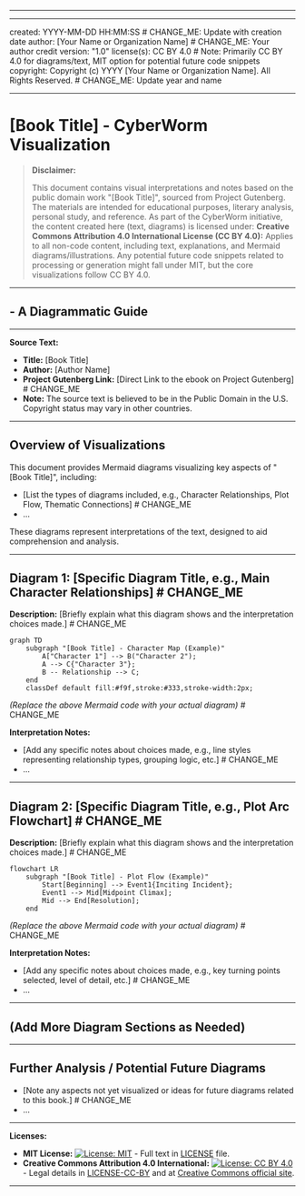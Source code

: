 
----



---
created: YYYY-MM-DD HH:MM:SS # CHANGE_ME: Update with creation date
author: [Your Name or Organization Name] # CHANGE_ME: Your author credit
version: "1.0"
license(s): CC BY 4.0 # Note: Primarily CC BY 4.0 for diagrams/text, MIT option for potential future code snippets
copyright: Copyright (c) YYYY [Your Name or Organization Name]. All Rights Reserved. # CHANGE_ME: Update year and name


---

# [Book Title] - CyberWorm Visualization
> **Disclaimer:**
>
> This document contains visual interpretations and notes based on the public domain work "[Book Title]", sourced from Project Gutenberg.
> The materials are intended for educational purposes, literary analysis, personal study, and reference.
> As part of the CyberWorm initiative, the content created here (text, diagrams) is licensed under:
> **Creative Commons Attribution 4.0 International License (CC BY 4.0):** Applies to all non-code content, including text, explanations, and Mermaid diagrams/illustrations. Any potential future code snippets related to processing or generation might fall under MIT, but the core visualizations follow CC BY 4.0.
---

## - A Diagrammatic Guide

---
**Source Text:**

*   **Title:** [Book Title]
*   **Author:** [Author Name]
*   **Project Gutenberg Link:** [Direct Link to the ebook on Project Gutenberg] # CHANGE_ME
*   **Note:** The source text is believed to be in the Public Domain in the U.S. Copyright status may vary in other countries.


---

## Overview of Visualizations

This document provides Mermaid diagrams visualizing key aspects of "[Book Title]", including:

*   [List the types of diagrams included, e.g., Character Relationships, Plot Flow, Thematic Connections] # CHANGE_ME
*   ...

These diagrams represent interpretations of the text, designed to aid comprehension and analysis.

---

## Diagram 1: [Specific Diagram Title, e.g., Main Character Relationships] # CHANGE_ME

**Description:** [Briefly explain what this diagram shows and the interpretation choices made.] # CHANGE_ME

```mermaid
graph TD
    subgraph "[Book Title] - Character Map (Example)"
        A["Character 1"] --> B("Character 2");
        A --> C{"Character 3"};
        B -- Relationship --> C;
    end
    classDef default fill:#f9f,stroke:#333,stroke-width:2px;
```
*(Replace the above Mermaid code with your actual diagram)* # CHANGE_ME

**Interpretation Notes:**
*   [Add any specific notes about choices made, e.g., line styles representing relationship types, grouping logic, etc.] # CHANGE_ME
*   ...

---

## Diagram 2: [Specific Diagram Title, e.g., Plot Arc Flowchart] # CHANGE_ME

**Description:** [Briefly explain what this diagram shows and the interpretation choices made.] # CHANGE_ME

```mermaid
flowchart LR
    subgraph "[Book Title] - Plot Flow (Example)"
        Start[Beginning] --> Event1{Inciting Incident};
        Event1 --> Mid[Midpoint Climax];
        Mid --> End[Resolution];
    end
```
*(Replace the above Mermaid code with your actual diagram)* # CHANGE_ME

**Interpretation Notes:**
*   [Add any specific notes about choices made, e.g., key turning points selected, level of detail, etc.] # CHANGE_ME
*   ...

---

## (Add More Diagram Sections as Needed)

---

## Further Analysis / Potential Future Diagrams

*   [Note any aspects not yet visualized or ideas for future diagrams related to this book.] # CHANGE_ME
*   ...





---
**Licenses:**

- **MIT License:**  [![License: MIT](https://img.shields.io/badge/License-MIT-yellow.svg)](LICENSE) - Full text in [LICENSE](LICENSE) file.
- **Creative Commons Attribution 4.0 International:** [![License: CC BY 4.0](https://licensebuttons.net/l/by/4.0/88x31.png)](LICENSE-CC-BY) - Legal details in [LICENSE-CC-BY](LICENSE-CC-BY) and at [Creative Commons official site](http://creativecommons.org/licenses/by/4.0/).

---
